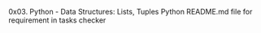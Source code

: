 0x03. Python - Data Structures: Lists, Tuples
Python
README.md file for requirement in tasks checker 
